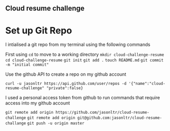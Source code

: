 ## Cloud resume challenge ##

# Set up Git Repo #
I intialised a git repo from my terminal using the following commands

First using `cd` to move to a working directory
`mkdir cloud-challenge-resume`
`cd cloud-challenge-resume`
`git init`
`git add .`
`touch README.md`
`git commit -m "initial commit"`

Use the github API to create a repo on my github account

`curl -u jasonltr https://api.github.com/user/repos -d '{"name":"cloud-resume-challenge" "private":false}`

I used a personal access token from github to run commands that require access into my github account

`git remote add origin https://github.com/jasonltr/cloud-resume-challenge`
`git remote add origin git@github.com:jasonltr/cloud-resume-challange`
`git push -u origin master`

